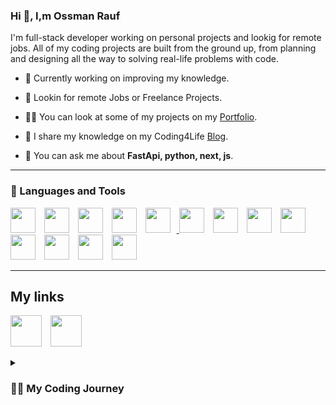 ### Hi 👋, I,m Ossman Rauf

I'm full-stack developer working on personal projects and lookig for remote jobs. All of my coding projects are built from the ground up, from planning and designing all the way to solving real-life problems with code.


- 🔭 Currently working on improving my knowledge.

- 💼 Lookin for remote Jobs or Freelance Projects.

- 👨‍💻 You can look at some of my projects on my [Portfolio](https://ossmanrauf.com).

- 📝 I share my knowledge on my Coding4Life [Blog](https://www.coding4life.org/profile/OssmanRauf).

- 💬 You can ask me about **FastApi, python, next, js**.

---

### 🧰 Languages and Tools
<p>
<a href="https://developer.mozilla.org/pt-BR/docs/Web/HTML"><img width="40px" style="padding-right:10px;" src="https://cdn.jsdelivr.net/gh/devicons/devicon/icons/html5/html5-original.svg" /></a>
<a href="https://developer.mozilla.org/pt-BR/docs/Web/CSS"><img width="40px" style="padding-right:10px;" src="https://cdn.jsdelivr.net/gh/devicons/devicon/icons/css3/css3-original.svg" /></a>          
<a href="https://www.javascript.com/"><img width="40px" style="padding-right:10px;" src="https://cdn.jsdelivr.net/gh/devicons/devicon/icons/javascript/javascript-original.svg" /></a>
<a href="https://www.typescriptlang.org/"><img width="40px" style="padding-right:10px;" src="https://cdn.jsdelivr.net/gh/devicons/devicon/icons/typescript/typescript-original.svg"/></a>
<a href=https://reactjs.org/"><img width="40px" style="padding-right:10px;" src="https://cdn.jsdelivr.net/gh/devicons/devicon/icons/react/react-original.svg" / </a>
<a href="https://nextjs.org/"><img width="40px" style="padding-right:10px;" src="https://cdn.jsdelivr.net/gh/devicons/devicon/icons/nextjs/nextjs-original-wordmark.svg" /></a>
<a href="https://getbootstrap.com/"><img width="40px" style="padding-right:10px;" src="https://cdn.jsdelivr.net/gh/devicons/devicon/icons/postgresql/postgresql-original-wordmark.svg"/></a>
<a href="https://tailwindcss.com/"><img width="40px" style="padding-right:10px;" src="https://cdn.jsdelivr.net/gh/devicons/devicon/icons/tailwindcss/tailwindcss-plain.svg" /></a>
<a href="https://www.python.org/"><img width="40px" style="padding-right:10px;" src="https://cdn.jsdelivr.net/gh/devicons/devicon/icons/python/python-original.svg" /></a>
<a href="https://fastapi.tiangolo.com/"><img width="40px" style="padding-right:10px;" src="https://cdn.jsdelivr.net/gh/devicons/devicon/icons/fastapi/fastapi-plain.svg"  /></a></a>
<a href="https://flask.palletsprojects.com/en/2.2.x/"><img width="40px" style="padding-right:10px;" src="https://cdn.jsdelivr.net/gh/devicons/devicon/icons/flask/flask-original.svg"  /></a></a>
<a href="https://www.postgresql.org/"><img width="40px" style="padding-right:10px;" src="https://cdn.jsdelivr.net/gh/devicons/devicon/icons/bootstrap/bootstrap-original.svg"  /></a>
<a href="https://code.visualstudio.com/"><img width="40px" style="padding-right:10px;" src="https://cdn.jsdelivr.net/gh/devicons/devicon/icons/vscode/vscode-original.svg" /></a>                                                   
</p>

---
## My links
<a href="https://www.linkedin.com/in/ossmanrauf/"><img width="50px" style="padding-right:10px;" src="https://cdn.jsdelivr.net/gh/devicons/devicon/icons/linkedin/linkedin-original.svg" /></a>
<a href="https://github.com/OssmanRauf/"><img width="50px" style="padding-right:10px;" src="https://cdn.jsdelivr.net/gh/devicons/devicon/icons/github/github-original.svg" /></a>

<details>
 <summary><h3>👨‍💻 My Coding Journey</h3></summary>
   I'm a computer engineering student who love technology and programmin, I started my coding journey after high school with a passion to technology i always was curious on how is this build and how is that build, that's when i started learning everything I could about this world - Front-end, Back-end. And all the while, teaching myself Front-end then Back-end development with a dream to build my full functional website. I almost gave up a few times but with persistency i've come a long way and now finnally i have enough confidence to say **I'm a Software Engineer**
